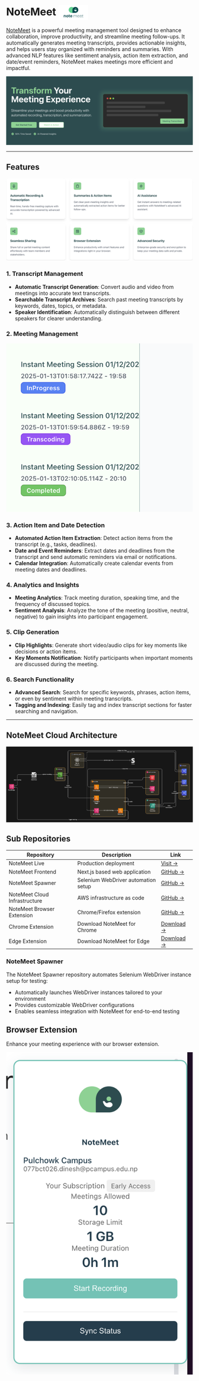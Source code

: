 # NoteMeet <img src="screenshots/notemeet-logo.png" alt="NoteMeet Logo" height="40px" style="vertical-align: middle;">

[NoteMeet](https://notemeet.dineshchhantyal.com) is a powerful meeting management tool designed to enhance collaboration, improve productivity, and streamline meeting follow-ups. It automatically generates meeting transcripts, provides actionable insights, and helps users stay organized with reminders and summaries. With advanced NLP features like sentiment analysis, action item extraction, and date/event reminders, NoteMeet makes meetings more efficient and impactful.

![NoteMeet Landing Page](screenshots/landing-hero.png)

---

## Features
![NoteMeet Features Overview](screenshots/features.png)

### 1. **Transcript Management**
   - **Automatic Transcript Generation**: Convert audio and video from meetings into accurate text transcripts.
   - **Searchable Transcript Archives**: Search past meeting transcripts by keywords, dates, topics, or metadata.
   - **Speaker Identification**: Automatically distinguish between different speakers for clearer understanding.

### 2. **Meeting Management**
![Meeting List View](screenshots/meeting-list.png)

### 3. **Action Item and Date Detection**
   - **Automated Action Item Extraction**: Detect action items from the transcript (e.g., tasks, deadlines).
   - **Date and Event Reminders**: Extract dates and deadlines from the transcript and send automatic reminders via email or notifications.
   - **Calendar Integration**: Automatically create calendar events from meeting dates and deadlines.

### 4. **Analytics and Insights**
   - **Meeting Analytics**: Track meeting duration, speaking time, and the frequency of discussed topics.
   - **Sentiment Analysis**: Analyze the tone of the meeting (positive, neutral, negative) to gain insights into participant engagement.
   
### 5. **Clip Generation**
   - **Clip Highlights**: Generate short video/audio clips for key moments like decisions or action items.
   - **Key Moments Notification**: Notify participants when important moments are discussed during the meeting.

### 6. **Search Functionality**
   - **Advanced Search**: Search for specific keywords, phrases, action items, or even by sentiment within meeting transcripts.
   - **Tagging and Indexing**: Easily tag and index transcript sections for faster searching and navigation.

---

## NoteMeet Cloud Architecture
![NoteMeet Cloud Architecture](note-meet-architecture.png)

## Sub Repositories

| Repository | Description | Link |
|------------|-------------|------|
| NoteMeet Live | Production deployment | [Visit →](https://notemeet.dineshchhantyal.com) |
| NoteMeet Frontend | Next.js based web application | [GitHub →](https://github.com/dineshchhantyal/NoteMeet-Frontend) |
| NoteMeet Spawner | Selenium WebDriver automation setup | [GitHub →](https://github.com/dineshchhantyal/NoteMeetSpawner) |
| NoteMeet Cloud Infrastructure | AWS infrastructure as code | [GitHub →](https://github.com/dineshchhantyal/NoteMeetCloudInfra) |
| NoteMeet Browser Extension | Chrome/Firefox extension | [GitHub →](https://github.com/dineshchhantyal/NoteMeet-BrowserExtension) |
| Chrome Extension | Download NoteMeet for Chrome | [Download →](https://chromewebstore.google.com/detail/notemeet-meeting-recorder/iglooicboappkpddcinabadplpbkchfl) |
| Edge Extension | Download NoteMeet for Edge | [Download →](https://microsoftedge.microsoft.com/addons/detail/njjobhoojhpgimbmdleifbkoghncindb) |
### NoteMeet Spawner
The NoteMeet Spawner repository automates Selenium WebDriver instance setup for testing:
- Automatically launches WebDriver instances tailored to your environment
- Provides customizable WebDriver configurations
- Enables seamless integration with NoteMeet for end-to-end testing

## Browser Extension
Enhance your meeting experience with our browser extension.

![Browser Extension Screenshot](screenshots/broswer-extension-screenshot.png)

